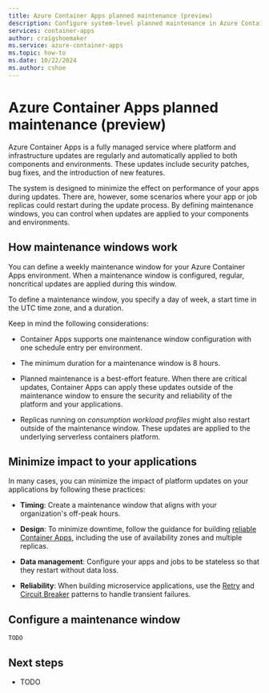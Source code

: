 ```yaml
---
title: Azure Container Apps planned maintenance (preview)
description: Configure system-level planned maintenance in Azure Container Apps
services: container-apps
author: craigshoemaker
ms.service: azure-container-apps
ms.topic: how-to
ms.date: 10/22/2024
ms.author: cshoe
---
```


# Azure Container Apps planned maintenance (preview)

Azure Container Apps is a fully managed service where platform and infrastructure updates are regularly and automatically applied to both components and environments. These updates include security patches, bug fixes, and the introduction of new features.

The system is designed to minimize the effect on performance of your apps during updates. There are, however, some scenarios where your app or job replicas could restart during the update process. By defining maintenance windows, you can control when updates are applied to your components and environments.

## How maintenance windows work

You can define a weekly maintenance window for your Azure Container Apps environment. When a maintenance window is configured, regular, noncritical updates are applied during this window.

To define a maintenance window, you specify a day of week, a start time in the UTC time zone, and a duration.

Keep in mind the following considerations:

* Container Apps supports one maintenance window configuration with one schedule entry per environment.

* The minimum duration for a maintenance window is 8 hours.

* Planned maintenance is a best-effort feature. When there are critical updates, Container Apps can apply these updates outside of the maintenance window to ensure the security and reliability of the platform and your applications.

* Replicas running on *consumption workload profiles* might also restart outside of the maintenance window. These updates are applied to the underlying serverless containers platform.

## Minimize impact to your applications

In many cases, you can minimize the impact of platform updates on your applications by following these practices:

* **Timing**: Create a maintenance window that aligns with your organization's off-peak hours.

* **Design**: To minimize downtime, follow the guidance for building [reliable Container Apps](/azure/reliability/reliability-azure-container-apps?tabs=azure-cli), including the use of availability zones and multiple replicas.

* **Data management**: Configure your apps and jobs to be stateless so that they restart without data loss.

* **Reliability**: When building microservice applications, use the [Retry](/azure/architecture/patterns/retry) and [Circuit Breaker](/azure/architecture/patterns/circuit-breaker) patterns to handle transient failures.

## Configure a maintenance window

```azurecli
TODO
```

## Next steps

* TODO
